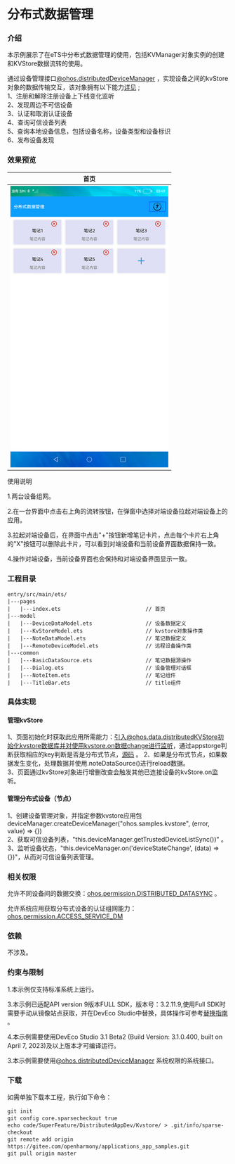 # 分布式数据管理

### 介绍

本示例展示了在eTS中分布式数据管理的使用，包括KVManager对象实例的创建和KVStore数据流转的使用。  

通过设备管理接口[@ohos.distributedDeviceManager](https://gitee.com/openharmony/docs/blob/master/zh-cn/application-dev/reference/apis/js-apis-distributedDeviceManager.md) ，实现设备之间的kvStore对象的数据传输交互，该对象拥有以下能力[详见](https://gitee.com/openharmony/docs/blob/master/zh-cn/application-dev/reference/apis/js-apis-distributedDeviceManager.md) ;  
1、注册和解除注册设备上下线变化监听  
2、发现周边不可信设备  
3、认证和取消认证设备  
4、查询可信设备列表  
5、查询本地设备信息，包括设备名称，设备类型和设备标识  
6、发布设备发现

### 效果预览
|首页|
|-------|
|![main](screenshots/devices/main.png)|

使用说明

1.两台设备组网。

2.在一台界面中点击右上角的流转按钮，在弹窗中选择对端设备拉起对端设备上的应用。

3.拉起对端设备后，在界面中点击"+"按钮新增笔记卡片，点击每个卡片右上角的"X"按钮可以删除此卡片，可以看到对端设备和当前设备界面数据保持一致。

4.操作对端设备，当前设备界面也会保持和对端设备界面显示一致。

### 工程目录
```
entry/src/main/ets/
|---pages
|   |---index.ets                           // 首页
|---model                                  
|   |---DeviceDataModel.ets                 // 设备数据定义
|   |---KvStoreModel.ets                    // kvstore对象操作类
|   |---NoteDataModel.ets                   // 笔记数据定义
|   |---RemoteDeviceModel.ets               // 远程设备操作类
|---common                                  
|   |---BasicDataSource.ets                 // 笔记数据源操作                              
|   |---Dialog.ets                          // 设备管理对话框
|   |---NoteItem.ets                        // 笔记组件
|   |---TitleBar.ets                        // title组件                             
```

### 具体实现
#### 管理kvStore
1、页面初始化时获取此应用所需能力：引入@ohos.data.distributedKVStore初始化kvstore数据库并对使用kvstore.on数据change进行监听，通过appstorge判断获取相应的key判断是否是分布式节点，[源码](entry/src/main/ets/pages/Index.ets) 。
2、如果是分布式节点，如果数据发生变化，处理数据并使用.noteDataSource()进行reload数据。  
3、页面通过kvStore对象进行增删改查会触发其他已连接设备的kvStore.on监听。
#### 管理分布式设备（节点）
1、创建设备管理对象，并指定参数kvstore应用包deviceManager.createDeviceManager("ohos.samples.kvstore", (error, value) => {})  
2、获取可信设备列表，"this.deviceManager.getTrustedDeviceListSync())"  。
3、监听设备状态，"this.deviceManager.on('deviceStateChange', (data) => {})"，从而对可信设备列表管理。


### 相关权限

允许不同设备间的数据交换：[ohos.permission.DISTRIBUTED_DATASYNC](https://gitee.com/openharmony/docs/blob/master/zh-cn/application-dev/security/permission-list.md#ohospermissiondistributed_datasync) 。

允许系统应用获取分布式设备的认证组网能力：[ohos.permission.ACCESS_SERVICE_DM](https://gitee.com/openharmony/docs/blob/master/zh-cn/application-dev/security/permission-list.md#ohospermissionaccess_service_dm)

### 依赖

不涉及。

### 约束与限制

1.本示例仅支持标准系统上运行。

3.本示例已适配API version 9版本FULL SDK，版本号：3.2.11.9,使用Full SDK时需要手动从镜像站点获取，并在DevEco Studio中替换，具体操作可参考[替换指南](https://docs.openharmony.cn/pages/v3.2/zh-cn/application-dev/quick-start/full-sdk-switch-guide.md/) 。

4.本示例需要使用DevEco Studio 3.1 Beta2 (Build Version: 3.1.0.400, built on April 7, 2023)及以上版本才可编译运行。

3.本示例需要使用[@ohos.distributedDeviceManager](https://gitee.com/openharmony/docs/blob/master/zh-cn/application-dev/reference/apis/js-apis-distributedDeviceManager.md) 系统权限的系统接口。

### 下载

如需单独下载本工程，执行如下命令：
```
git init
git config core.sparsecheckout true
echo code/SuperFeature/DistributedAppDev/Kvstore/ > .git/info/sparse-checkout
git remote add origin https://gitee.com/openharmony/applications_app_samples.git
git pull origin master
```